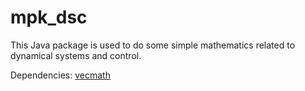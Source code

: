 mpk_dsc
==========

This Java package is used to do some simple mathematics related to dynamical systems and control.

Dependencies: [vecmath](http://docs.oracle.com/cd/E17802_01/j2se/javase/technologies/desktop/java3d/forDevelopers/j3dapi/javax/vecmath/package-summary.html) 

